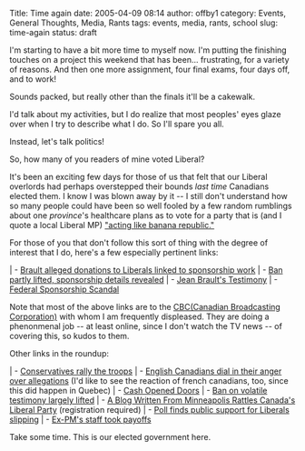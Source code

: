 Title: Time again
date: 2005-04-09 08:14
author: offby1
category: Events, General Thoughts, Media, Rants
tags: events, media, rants, school
slug: time-again
status: draft

I'm starting to have a bit more time to myself now. I'm putting the finishing touches on a project this weekend that has been\... frustrating, for a variety of reasons. And then one more assignment, four final exams, four days off, and to work!

Sounds packed, but really other than the finals it'll be a cakewalk.

I'd talk about my activities, but I do realize that most peoples' eyes glaze over when I try to describe what I do. So I'll spare you all.

Instead, let's talk politics!

So, how many of you readers of mine voted Liberal?

It's been an exciting few days for those of us that felt that our Liberal overlords had perhaps overstepped their bounds _last time_ Canadians elected them. I know I was blown away by it \-- I still don't understand how so many people could have been so well fooled by a few random rumblings about one _province_'s healthcare plans as to vote for a party that is (and I quote a local Liberal MP) ["acting like banana republic."](http://www.canoe.ca/NewsStand/WinnipegSun/News/2005/04/09/989168-sun.html)

For those of you that don't follow this sort of thing with the degree of interest that I do, here's a few especially pertinent links:

| - [Brault alleged donations to Liberals linked to sponsorship work](http://www.cbc.ca/story/canada/national/2005/04/07/domery-ban050407.html)
| - [Ban partly lifted, sponsorship details revealed]([http://www.ctv.ca/servlet/ArticleNews/story/CTVNews/1112800598471_30/?hub=TopStories](http://www.ctv.ca/servlet/ArticleNews/story/CTVNews/1112800598471_30/?hub=TopStories))
| - [Jean Brault's Testimony]([http://www.cbc.ca/news/background/groupaction/brault_testimony.html](http://www.cbc.ca/news/background/groupaction/brault_testimony.html))
| - [Federal Sponsorship Scandal](http://www.cbc.ca/news/background/groupaction/)

Note that most of the above links are to the [CBC(Canadian Broadcasting Corporation)](http://www.cbc.ca/) with whom I am frequently displeased. They are doing a phenonmenal job -- at least online, since I don't watch the TV news -- of covering this, so kudos to them.

Other links in the roundup:

| - [Conservatives rally the troops](http://www.theglobeandmail.com/servlet/ArticleNews/TPStory/LAC/20050409/GOMERYPOLIT09/National/Idx)
| - [English Canadians dial in their anger over allegations](http://www.theglobeandmail.com/servlet/ArticleNews/TPStory/LAC/20050409/GOMERYTRANS09/National/Idx) (I'd like to see the reaction of french canadians, too, since this did happen in Quebec)
| - [Cash Opened Doors](http://www.canoe.ca/NewsStand/EdmontonSun/News/2005/04/09/989281-sun.html)
| - [Ban on volatile testimony largely lifted](http://www.theglobeandmail.com/servlet/story/RTGAM.20050406.wbanlift0407/BNStory/National%22)
| - [A Blog Written From Minneapolis Rattles Canada's Liberal Party](http://www.nytimes.com/2005/04/07/international/americas/07canada.html?ei=5090&en=fe1785ef395f82d0&ex=1270526400&adxnnl=1&partner=rssuserland&adxnnlx=1113059016-klWwEeghR+EbOZEUk1iKNw) (registration required)
| - [Poll finds public support for Liberals slipping]([http://www.ctv.ca/servlet/ArticleNews/story/CTVNews/1113002041945_16/?hub=TopStories](http://www.ctv.ca/servlet/ArticleNews/story/CTVNews/1113002041945_16/?hub=TopStories))
| - [Ex-PM's staff took payoffs](http://www.canoe.ca/NewsStand/OttawaSun/News/2005/04/09/989217-sun.html)

Take some time. This is our elected government here.
